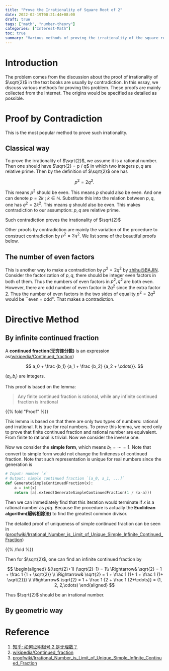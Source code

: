 ```yaml
---
title: "Prove the Irrationality of Square Root of 2"
date: 2022-02-19T00:21:44+08:00
draft: true
tags: ["math", "number-theory"]
categories: ["Interest-Math"]
toc: true
summary: "Various methods of proving the irrationality of the square root of integer 2. Including the method by contradiction and the direct way."
---
```


# Introduction

The problem comes from the discussion about the proof of irrationality of $\sqrt{2}$ in the text books are usually by contradiction. In this essay, we discuss various methods for proving this problem. These proofs are mainly collected from the Internet. The origins would be specified as detailed as possible.

# Proof by Contradiction

This is the most popular method to prove such irrationality. 

## Classical way

To prove the irrationality of $\sqrt{2}$, we assume it is a rational number. Then one should have $\sqrt{2} = p / q$ in which two integers $p, q$ are relative prime. Then by the definition of $\sqrt{2}$ one has

$$
p^2 = 2 q^2.
$$

This means $p^2$ should be even. This means $p$ should also be even. And one can denote $p = 2k \ ; \ k \in \mathbb{N}$. Substitute this into the relation between $p, q$, one has $q^2 = 2k^2$. This means $q$ should also be even. This makes contradiction to our assumption: $p, q$ are relative prime.

Such contradiction proves the irrationality of $\sqrt{2}$

Other proofs by contradiction are mainly the variation of the procedure to construct contradiction by $p^2 = 2q^2$. We list some of the beautiful proofs below.

## The number of even factors

This is another way to make a contradiction by $p^2 = 2q^2$ by [zhihu@BAJIN][1]. Consider the factorization of $p, q$, there should be integer even factors in both of them. Thus the numbers of even factors in $p^2, q^2$ are both even. However, there are odd number of even factor in $2q^2$ since the extra factor $2$. Thus the number of even factors in the two sides of equality $p^2 = 2q^2$ would be ``even = odd''. That makes a contradiction.


# Directive Method

## By infinite continued fraction

A **continued fraction(无穷连分数)** is an expression as([wikipedia/Continued_fraction][2]) 

$$
a_0 + \frac {b_1} {a_1 + \frac {b_2} {a_2 + \cdots}}.
$$

$(a_i, b_i)$ are integers.

This proof is based on the lemma:

> Any finite continued fraction is rational, while any infinite continued fraction is irrational

{{% fold "Proof" %}}

This lemma is based on that there are only two types of numbers: rational and irrational. It is true for real numbers. To prove this lemma, we need only to prove that finite continued fraction and rational number are equivalent. From finite to rational is trivial. Now we consider the inverse one.

Now we consider the **simple form**, which means $b_1 =\cdots = 1$. Note that convert to simple form would not change the finiteness of continued fraction. Note that such representation is unique for real numbers since the generation is

```python
# Input: number `x`
# Output: simple continued fraction `[a_0, a_1, ...]`
def GenerateSimpleContinuedFraction(x):
    a = int(x)
    return [a].extend(GenerateSimpleContinuedFraction(1 / (x-a)))
```

Then we can immediately find that this iteration would terminate if $x$ is a rational number as $p/q$. Because the procedure is actually the **Euclidean algorithm(辗转相除法)** to find the greatest common divisor. 

The detailed proof of uniqueness of simple continued fraction can be seen in ([proofwiki/Irrational_Number_is_Limit_of_Unique_Simple_Infinite_Continued_Fraction][3])

{{% /fold %}}

Then for $\sqrt{2}$, one can find an infinite continued fraction by

$$
\begin{aligned}
&(\sqrt{2}+1) (\sqrt{2}-1) = 1\\
\Rightarrow& \sqrt{2} = 1 + \frac 1 {1 + \sqrt{2}} \\
\Rightarrow& \sqrt{2} = 1 + \frac 1 {1+ 1 + \frac 1 {1+ \sqrt{2}}} \\
\Rightarrow& \sqrt{2} = 1 + \frac 1 {2 + \frac 1 {2+\cdots}} = (1, 2, 2,\cdots)
\end{aligned}
$$

Thus $\sqrt{2}$ should be an irrational number.

## By geometric way

# Reference

[1]: https://www.zhihu.com/question/61798983
[2]: https://en.wikipedia.org/wiki/Continued_fraction
[3]: https://proofwiki.org/wiki/Irrational_Number_is_Limit_of_Unique_Simple_Infinite_Continued_Fraction

1. [知乎: 如何证明根号 2 是无理数？][1]
2. [wikipedia/Continued_fraction][2]
3. [proofwiki/Irrational_Number_is_Limit_of_Unique_Simple_Infinite_Continued_Fraction][3]